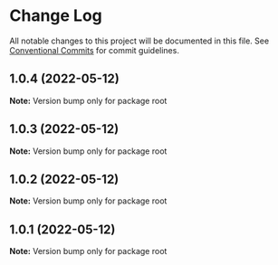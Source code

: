 # Change Log

All notable changes to this project will be documented in this file.
See [Conventional Commits](https://conventionalcommits.org) for commit guidelines.

## 1.0.4 (2022-05-12)

**Note:** Version bump only for package root





## 1.0.3 (2022-05-12)

**Note:** Version bump only for package root





## 1.0.2 (2022-05-12)

**Note:** Version bump only for package root





## 1.0.1 (2022-05-12)

**Note:** Version bump only for package root
